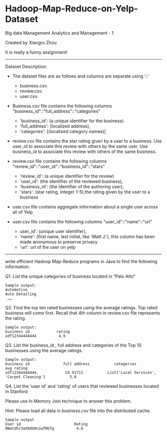# Hadoop-Map-Reduce-on-Yelp-Dataset
Big data Management Analytics and Management  - 1

Created by Xiangru Zhou

It is really a funny assignment!

*******************************
Dataset Description:

* The dataset files are as follows and columns are separate using ‘::’ 
   * business.csv.
   * review.csv.
   * user.csv.
   
* Business.csv file contains the following columns "business_id"::"full_address"::"categories"
   * 'business_id': (a unique identifier for the business)
   * 'full_address': (localized address), 
   * 'categories': [(localized category names)] 
   
* review.csv file contains the star rating given by a user to a business. Use user_id to associate this review with others by the same user. Use business_id to associate this review with others of the same business. 

* review.csv file contains the following columns "review_id"::"user_id"::"business_id"::"stars"
   * 'review_id': (a unique identifier for the review)
   * 'user_id': (the identifier of the reviewed business), 
   * 'business_id': (the identifier of the authoring user), 
   * 'stars': (star rating, integer 1-5),the rating given by the user to a business

* user.csv file contains aggregate information about a single user across all of Yelp

* user.csv file contains the following columns "user_id"::"name"::"url"
   * user_id': (unique user identifier), 
   * 'name': (first name, last initial, like 'Matt J.'), this column has been made anonymous to preserve privacy 
   * 'url': url of the user on yelp
*******************************
write efficient Hadoop Map-Reduce programs in Java to find the following information:

Q1. List the unique categories of business located in “Palo Alto” 

    Sample output:   
    Automotive   
    Auto Detailing  
     ……

Q2. Find the top ten rated businesses using the average ratings. Top rated business will come first. Recall that 4th column in review.csv file represents the rating.

    Sample output:
    business id            rating              
    xdf12344444444          4.9

Q3. List the  business_id , full address and categories of the Top 10 businesses using the average ratings. 

    Sample output:
    business id               full address           categories                                    avg rating
    xdf12344444444,            CA 91711           List['Local Services', 'Carpet Cleaning']	          5.0
    
    
Q4. List the 'user id' and 'rating' of users that reviewed businesses located in Stanford 

Please use In Memory Join technique to answer this problem.

Hint: Please load all data in business.csv file into the distributed cache. 

    Sample output                                                   	       
    User id                        Rating
    0WaCdhr3aXb0G0niwTMGTg          4.0







   
 


